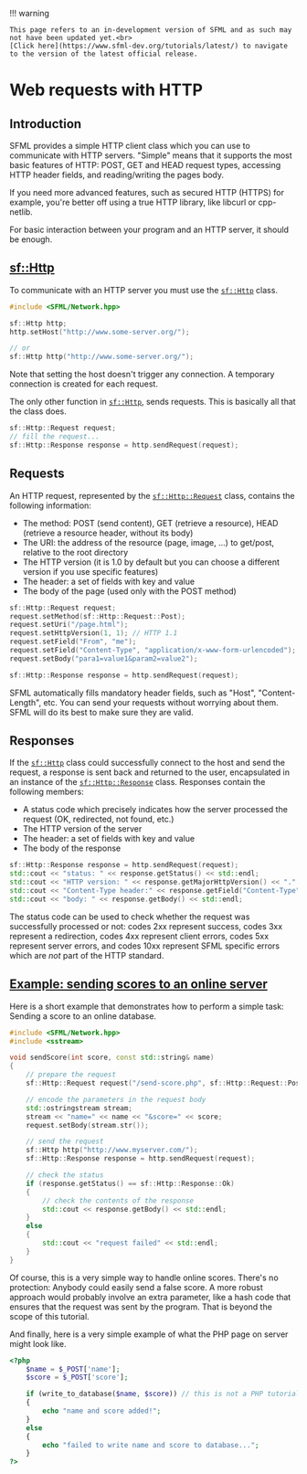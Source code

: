 !!! warning

    This page refers to an in-development version of SFML and as such may not have been updated yet.<br>
    [Click here](https://www.sfml-dev.org/tutorials/latest/) to navigate to the version of the latest official release.

# Web requests with HTTP

## Introduction

SFML provides a simple HTTP client class which you can use to communicate with HTTP servers. "Simple" means that it supports the most basic features of HTTP: POST, GET and HEAD request types, accessing HTTP header fields, and reading/writing the pages body.

If you need more advanced features, such as secured HTTP (HTTPS) for example, you're better off using a true HTTP library, like libcurl or cpp-netlib.

For basic interaction between your program and an HTTP server, it should be enough.

## [sf::Http](https://www.sfml-dev.org/tutorials/2.6/network-http.php#sfhttp)[](https://www.sfml-dev.org/tutorials/2.6/network-http.php#top "Top of the page")

To communicate with an HTTP server you must use the [`sf::Http`](https://www.sfml-dev.org/documentation/2.6.0/classsf_1_1Http.php "sf::Http documentation") class.

```cpp
#include <SFML/Network.hpp>

sf::Http http;
http.setHost("http://www.some-server.org/");

// or
sf::Http http("http://www.some-server.org/");
```

Note that setting the host doesn't trigger any connection. A temporary connection is created for each request.

The only other function in [`sf::Http`](https://www.sfml-dev.org/documentation/2.6.0/classsf_1_1Http.php "sf::Http documentation"), sends requests. This is basically all that the class does.

```cpp
sf::Http::Request request;
// fill the request...
sf::Http::Response response = http.sendRequest(request);
```

## Requests

An HTTP request, represented by the [`sf::Http::Request`](https://www.sfml-dev.org/documentation/2.6.0/classsf_1_1Http_1_1Request.php "sf::Http::Request documentation") class, contains the following information:

- The method: POST (send content), GET (retrieve a resource), HEAD (retrieve a resource header, without its body)
- The URI: the address of the resource (page, image, ...) to get/post, relative to the root directory
- The HTTP version (it is 1.0 by default but you can choose a different version if you use specific features)
- The header: a set of fields with key and value
- The body of the page (used only with the POST method)

```cpp
sf::Http::Request request;
request.setMethod(sf::Http::Request::Post);
request.setUri("/page.html");
request.setHttpVersion(1, 1); // HTTP 1.1
request.setField("From", "me");
request.setField("Content-Type", "application/x-www-form-urlencoded");
request.setBody("para1=value1&param2=value2");

sf::Http::Response response = http.sendRequest(request);
```

SFML automatically fills mandatory header fields, such as "Host", "Content-Length", etc. You can send your requests without worrying about them. SFML will do its best to make sure they are valid.

## Responses

If the [`sf::Http`](https://www.sfml-dev.org/documentation/2.6.0/classsf_1_1Http.php "sf::Http documentation") class could successfully connect to the host and send the request, a response is sent back and returned to the user, encapsulated in an instance of the [`sf::Http::Response`](https://www.sfml-dev.org/documentation/2.6.0/classsf_1_1Http_1_1Response.php "sf::Http::Response documentation") class. Responses contain the following members:

- A status code which precisely indicates how the server processed the request (OK, redirected, not found, etc.)
- The HTTP version of the server
- The header: a set of fields with key and value
- The body of the response

```cpp
sf::Http::Response response = http.sendRequest(request);
std::cout << "status: " << response.getStatus() << std::endl;
std::cout << "HTTP version: " << response.getMajorHttpVersion() << "." << response.getMinorHttpVersion() << std::endl;
std::cout << "Content-Type header:" << response.getField("Content-Type") << std::endl;
std::cout << "body: " << response.getBody() << std::endl;
```

The status code can be used to check whether the request was successfully processed or not: codes 2xx represent success, codes 3xx represent a redirection, codes 4xx represent client errors, codes 5xx represent server errors, and codes 10xx represent SFML specific errors which are *not* part of the HTTP standard.

## [Example: sending scores to an online server](https://www.sfml-dev.org/tutorials/2.6/network-http.php#example-sending-scores-to-an-online-server)[](https://www.sfml-dev.org/tutorials/2.6/network-http.php#top "Top of the page")

Here is a short example that demonstrates how to perform a simple task: Sending a score to an online database.

```cpp
#include <SFML/Network.hpp>
#include <sstream>

void sendScore(int score, const std::string& name)
{
    // prepare the request
    sf::Http::Request request("/send-score.php", sf::Http::Request::Post);

    // encode the parameters in the request body
    std::ostringstream stream;
    stream << "name=" << name << "&score=" << score;
    request.setBody(stream.str());

    // send the request
    sf::Http http("http://www.myserver.com/");
    sf::Http::Response response = http.sendRequest(request);

    // check the status
    if (response.getStatus() == sf::Http::Response::Ok)
    {
        // check the contents of the response
        std::cout << response.getBody() << std::endl;
    }
    else
    {
        std::cout << "request failed" << std::endl;
    }
}
```

Of course, this is a very simple way to handle online scores. There's no protection: Anybody could easily send a false score. A more robust approach would probably involve an extra parameter, like a hash code that ensures that the request was sent by the program. That is beyond the scope of this tutorial.

And finally, here is a very simple example of what the PHP page on server might look like.

```php
<?php
    $name = $_POST['name'];
    $score = $_POST['score'];

    if (write_to_database($name, $score)) // this is not a PHP tutorial :)
    {
        echo "name and score added!";
    }
    else
    {
        echo "failed to write name and score to database...";
    }
?>
```
